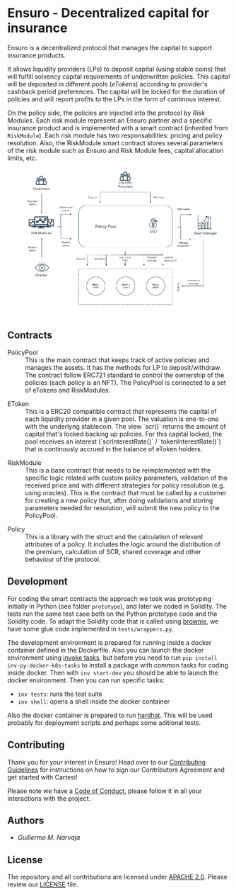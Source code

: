 # Ensuro - Decentralized capital for insurance

Ensuro is a decentralized protocol that manages the capital to support insurance products. 

It allows liquidity providers (LPs) to deposit capital (using stable coins) that will fulfill solvency capital requirements of underwritten policies. This capital will be deposited in different pools (*eTokens*) according to provider's cashback period preferences. The capital will be locked for the duration of policies and will report profits to the LPs in the form of continous interest.

On the policy side, the policies are injected into the protocol by *Risk Modules*. Each risk module represent an Ensuro partner and a specific insurance product and is implemented with a smart contract (inherited from `RiskModule`). Each risk module has two responsabilities: pricing and policy resolution. Also, the RiskModule smart contract stores several parameters of the risk module such as Ensuro and Risk Module fees, capital allocation limits, etc.

![Architecture Diagram](Architecture.png "Architecture Diagram")


## Contracts
<dl>
<dt>PolicyPool</dt>
<dd>This is the main contract that keeps track of active policies and manages the assets. It has the methods for LP to deposit/withdraw. The contract follow ERC721 standard to control the ownership of the policies (each policy is an NFT). The PolicyPool is connected to a set of eTokens and RiskModules.</dd>
</dl>

<dl>
<dt>EToken</dt>
<dd>This is a ERC20 compatible contract that represents the capital of each liquidity provider in a given pool. The valuation is one-to-one with the underlyng stablecoin. The view `scr()` returns the amount of capital that's locked backing up policies. For this capital locked, the pool receives an interest (`scrInterestRate()` / `tokenInterestRate()`) that is continously accrued in the balance of eToken holders.</dd>
  </dl>

<dl>
<dt>RiskModule</dt>
<dd>This is a base contract that needs to be reimplemented with the specific logic related with custom policy parameters, validation of the received price and with different strategies for policy resolution (e.g. using oracles). This is the contract that must be called by a customer for creating a new policy that, after doing validations and storing parameters needed for resolution, will submit the new policy to the PolicyPool.</dd>
  </dl>

<dl>
<dt>Policy</dt>
<dd>This is a library with the struct and the calculation of relevant attributes of a policy. It includes the logic around the distribution of the premium, calculation of SCR, shared coverage and other behaviour of the protocol.</dd>
  </dl>


## Development

For coding the smart contracts the approach we took was prototyping initially in Python (see folder `prototype`), and later we coded in Solidity. The tests run the same test case both on the Python prototype code and the Solidity code. To adapt the Solidity code that is called using [brownie](https://eth-brownie.readthedocs.io/en/stable/), we have some glue code implemented in `tests/wrappers.py`.

The development environment is prepared for running inside a docker container defined in the Dockerfile. Also you can launch the docker environment using [invoke tasks](http://www.pyinvoke.org/), but before you need to run `pip install inv-py-docker-k8s-tasks` to install a package with common tasks for coding inside docker. Then with `inv start-dev` you should be able to launch the docker environment. Then you can run specific tasks:
- `inv tests`: runs the test suite
- `inv shell`: opens a shell inside the docker container 

Also the docker container is prepared to run [hardhat](https://hardhat.org/). This will be used probably for deployment scripts and perhaps some aditional tests.


## Contributing

Thank you for your interest in Ensuro! Head over to our [Contributing Guidelines](CONTRIBUTING.md) for instructions on how to sign our Contributors Agreement and get started with
Cartesi!

Please note we have a [Code of Conduct](CODE_OF_CONDUCT.md), please follow it in all your interactions with the project.

## Authors

* *Guillermo M. Narvaja*

## License

The repository and all contributions are licensed under
[APACHE 2.0](https://www.apache.org/licenses/LICENSE-2.0). Please review our [LICENSE](LICENSE) file.

